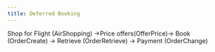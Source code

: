 ```yaml
---
title: Deferred Booking
---
```


Shop for Flight (AirShopping) →Price offers(OfferPrice)→ Book (OrderCreate) → Retrieve (OrderRetrieve) → Payment (OrderChange)
